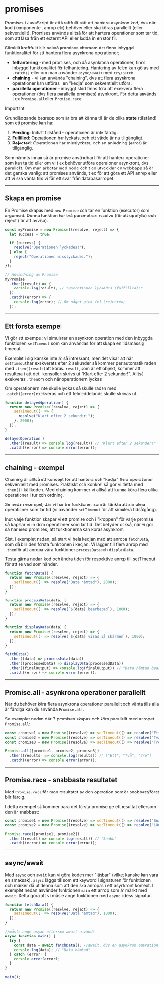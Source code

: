 # promises

Promises i JavaScript är ett kraftfullt sätt att hantera asynkron kod, dvs när kod (komponenter, anrop etc) behöver eller ska köras parallellt (eller sekventiellt).
Promises används alltså för att hantera operationer som tar tid, som att läsa från ett externt API eller ladda in en stor fil. 

Särskilt kraftfullt blir också promises eftersom det finns inbyggd funktionalitet för att hantera flera asynkrona operationer;

- **felhantering** - med promises, och då asynkrona operationer, finns inbyggd funktionalitet för felhantering. Hantering av felen kan göras med ```.catch()``` eller om man använder ```async/await``` med ```try/catch```.
- **chaining** - vi kan använda "chaining", dvs att flera asynkrona operationer kan utföras i en "kedja" som sekventiellt utförs.
- **parallella operationer** - inbyggt stöd finns föra att exekvera flera operationer (dvs flera parallella promises) asynkront. För detta används t ex ```Promise.all```eller ```Promise.race```.



> [!IMPORTANT]
> Grundläggande begrepp som är bra att känna till är de olika **state** (tillstånd) som ett promise kan ha:
> 1. **Pending**: Initialt tillstånd – operationen är inte färdig.
> 2. **Fulfilled**: Operationen har lyckats, och ett värde är nu tillgängligt.
> 3. **Rejected**: Operationen har misslyckats, och en anledning (error) är tillgänglig.

Som nämnts innan så är promise användbart för att hantera operationer som kan ta tid eller om vi t ex behöver utföra operaioner asynkront, dvs parallellt.
Om man arbetar med node och t ex utvecklar en webbapp så är det ganska vanligt att promises används, t ex för att göra ett API anrop eller att vi ska vänta tills vi får
ett svar från databasanropet.

---

## Skapa en promise

En Promise skapas med ```new Promise``` och tar en funktion (executor) som argument. 
Denna funktion har två parametrar: resolve (för att uppfylla) och reject (för att avvisa).

```javascript
const myPromise = new Promise((resolve, reject) => {
  let success = true;

  if (success) {
    resolve("Operationen lyckades!");
  } else {
    reject("Operationen misslyckades.");
  }
});

// Användning av Promise
myPromise
  .then((result) => {
    console.log(result); // "Operationen lyckades (fulfilled)!"
  })
  .catch((error) => {
    console.log(error); // Om något gick fel (rejected)
  });

```

---

## Ett första exempel

Vi gör ett exempel; vi simulerar en asynkron operation med den inbyggda funktionen ```setTimeout``` som kan användas för att skapa en tidsmässig timeout.

Exemplet i sig kanske inte är så intressant, men det visar att när ```setTimeout```har exekverats efter 2 sekunder så kommer per automatik raden med ```.then((result)```att köras.
```result```, som är ett objekt, kommer att resultera i att det i konsollen skrivs ut "Klart efter 2 sekunder!".
Alltså exekveras ```.then```om och när operationern lyckas.

Om operationern inte skulle lyckas så skulle raden med ```.catch((error)```exekveras och ett felmeddelande skulle skrivas ut.


```javascript
function delayedOperation() {
  return new Promise((resolve, reject) => {
    setTimeout(() => {
      resolve("Klart efter 2 sekunder!");
    }, 2000);
  });
}

delayedOperation()
  .then((result) => console.log(result)) // "Klart efter 2 sekunder!"
  .catch((error) => console.error(error));
```

---


## chaining - exempel

Chaining är alltså ett koncept för att hantera och "kedja" flera operationer sekventiellt med promises.
Praktiskt och konkret så gör vi detta med ```.then()``` i källkoden.
Med chaining kommer vi alltså att kunna köra flera olika operationer i tur och ordning.

Se nedan exempel, där vi har tre funktioner som är tänkta att simulera operationer som tar tid (vi använder ```setTimeout``` för att simulera tidsåtgång).

Inut varje funktion skapar vi ett promise och i "kroppen" för varje promise så kapslar vi in dom operationer som tar tid.
Det betyder också, när vi gör så här med promises, att funktionerna kan köras asynkront.

Sist, i exemplet nedan, så start vi hela kedjan med att anropa ```fetchData```, som då blir den första funktionen i kedjan.
Vi lägger till flera anrop med ```.then```för att anropa våra funktioner ```processData```och  ```displayData```.

Testa gärna nedan kod och ändra tiden för respektive anrop till setTimeout för att se vad som händer.

```javascript
function fetchData() {
  return new Promise((resolve, reject) => {
    setTimeout(() => resolve("Data hämtad"), 2000);
  });
}

function processData(data) {
  return new Promise((resolve, reject) => {
    setTimeout(() => resolve(`${data} bearbetad`), 1000);
  });
}

function displayData(data) {
  return new Promise((resolve, reject) => {
    setTimeout(() => resolve(`${data} visas på skärmen`), 1000);
  });
}

fetchData()
  .then((data) => processData(data))
  .then((processedData) => displayData(processedData))
  .then((finalOutput) => console.log(finalOutput)) // "Data hämtad bearbetad visas på skärmen"
  .catch((error) => console.error(error));
```

---

## Promise.all - asynkrona operationer parallellt
När du behöver köra flera asynkrona operationer parallellt och vänta tills alla är färdiga kan du använda ```Promise.all```.

Se exemplet nedan där 3 promises skapas och körs parallellt med anropet ```Promise.all```:

```javascript
const promise1 = new Promise((resolve) => setTimeout(() => resolve("Ett"), 1000));
const promise2 = new Promise((resolve) => setTimeout(() => resolve("Två"), 2000));
const promise3 = new Promise((resolve) => setTimeout(() => resolve("Tre"), 3000));

Promise.all([promise1, promise2, promise3])
  .then((results) => console.log(results)) // ["Ett", "Två", "Tre"]
  .catch((error) => console.error(error));
```

---

## Promise.race - snabbaste resultatet
Med ```Promise.race``` får man resultatet av den operation som är snabbast/först blir färdig.

I detta exempel så kommer bara det första promise ge ett resultat eftersom den är snabbast:

```javascript
const promise1 = new Promise((resolve) => setTimeout(() => resolve("Snabb"), 1000));
const promise2 = new Promise((resolve) => setTimeout(() => resolve("Långsam"), 3000));

Promise.race([promise1, promise2])
  .then((result) => console.log(result)) // "Snabb"
  .catch((error) => console.error(error));

```

---

## async/await

Med ```async``` och ```await``` kan vi göra koden mer "läsbar" (vilket kanske kan vara en smaksak).
```async``` läggs till som ett keyword i signaturen för funktionen och märker då ut denna som att den ska anropas i ett asynkront kontext.
I exemplet nedan använder funktionen ```main``` ett anrop som är märkt med ```await```. Detta göra att vi måste ange funktionen med ```async``` i dess signatur.


```javascript
function fetchData() {
  return new Promise((resolve, reject) => {
    setTimeout(() => resolve("Data hämtad"), 1000);
  });
}

//måste ange async eftersom await används
async function main() {
  try {
    const data = await fetchData(); //await, dvs en asynkron operation
    console.log(data); // "Data hämtad"
  } catch (error) {
    console.error(error);
  }
}

main();
```

